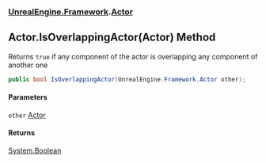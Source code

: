 ### [UnrealEngine.Framework](UnrealEngine_Framework.md 'UnrealEngine.Framework').[Actor](Actor.md 'UnrealEngine.Framework.Actor')
## Actor.IsOverlappingActor(Actor) Method
Returns `true` if any component of the actor is overlapping any component of another one  
```csharp
public bool IsOverlappingActor(UnrealEngine.Framework.Actor other);
```
#### Parameters
<a name='UnrealEngine_Framework_Actor_IsOverlappingActor(UnrealEngine_Framework_Actor)_other'></a>
`other` [Actor](Actor.md 'UnrealEngine.Framework.Actor')  
  
#### Returns
[System.Boolean](https://docs.microsoft.com/en-us/dotnet/api/System.Boolean 'System.Boolean')  
